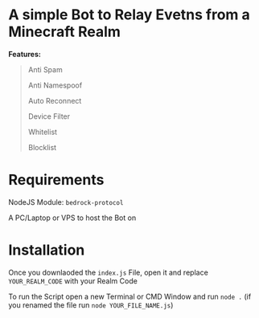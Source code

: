 # A simple Bot to Relay Evetns from a Minecraft Realm

__Features:__

> Anti Spam
> 
> Anti Namespoof
> 
> Auto Reconnect
> 
> Device Filter
> 
> Whitelist
> 
> Blocklist
> 

# Requirements

NodeJS Module: `bedrock-protocol`

A PC/Laptop or VPS to host the Bot on

# Installation

Once you downlaoded the `index.js` File, open it and replace `YOUR_REALM_CODE` with your Realm Code

To run the Script open a new Terminal or CMD Window and run `node .` (if you renamed the file run `node YOUR_FILE_NAME.js`)

